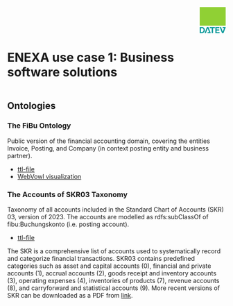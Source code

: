 <div style="display: flex; justify-content: flex-end; align-items: center;">
  <img src="doc/datev.png" alt="Logo" style="width: 60px; height: 60px;">
</div>
<div style="display: flex; justify-content: flex-start; align-items: center;">
  <h1>ENEXA use case 1: Business software solutions</h1>
</div>


## Ontologies

### The FiBu Ontology
Public version of the financial accounting domain, covering the entities Invoice, Posting, and Company (in context posting entity and business partner).
- [ttl-file](ontology/public_ACS_fibu_ontology.ttl)
- [WebVowl visualization](https://service.tib.eu/webvowl/#iri=https://raw.githubusercontent.com/EnexaProject/enexa-use-case-1-business-software-solutions/refs/heads/main/ontology/public_ACS_fibu_ontology.ttl)

### The Accounts of SKR03 Taxonomy
Taxonomy of all accounts included in the Standard Chart of Accounts (SKR) 03, version of 2023. The accounts are modelled as rdfs:subClassOf of fibu:Buchungskonto (i.e. posting account). 
- [ttl-file](ontology/public_accounts_skr3.ttl)

The SKR is a comprehensive list of accounts used to systematically record and categorize financial transactions. SKR03 contains predefined categories such as asset and capital accounts (0), financial and private accounts (1), accrual accounts (2), goods receipt and inventory accounts (3), operating expenses (4), inventories of products (7), revenue accounts (8), and carryforward and statistical accounts (9).
More recent versions of SKR can be downloaded as a PDF from [link](https://www.datev.de/web/de/datev-shop/material/kontenrahmen-datev-skr-03/).


